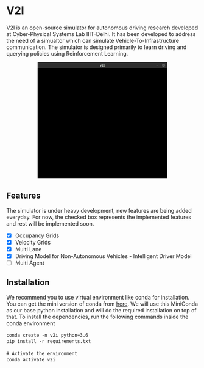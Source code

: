 # V2I

V2I is an open-source simulator for autonomous driving research developed at Cyber-Physical Systems Lab IIIT-Delhi. It has been developed to address the need of a simualtor which can simulate Vehicle-To-Infrastructure communication. The simulator is designed primarily to learn driving and querying policies using Reinforcement Learning.

<p align="center">
  <img width="340" height="305" src="v2i/src/data/images/logo.gif">
</p>

## Features

The simulator is under heavy development, new features are being added everyday. For now, the checked box represents the implemented features and rest will be implemented soon.

- [x] Occupancy Grids
- [x] Velocity Grids
- [x] Multi Lane
- [x] Driving Model for Non-Autonomous Vehicles - Intelligent Driver Model
- [ ] Multi Agent

## Installation

We recommend you to use virtual environment like conda for installation. You can get the mini version of conda from [here](https://docs.conda.io/en/latest/miniconda.html). We will use this MiniConda as our base python installation and will do the required installation on top of that. To install the dependencies, run the following commands inside the conda environment

```
conda create -n v2i python=3.6
pip install -r requirements.txt

# Activate the environment
conda activate v2i
```
